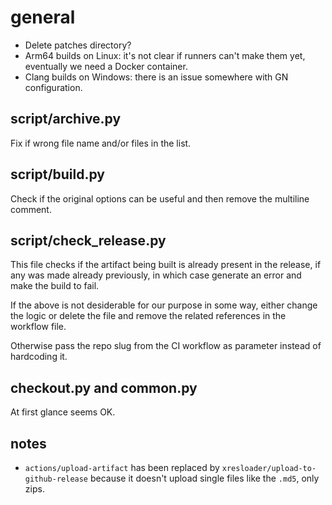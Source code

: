 # general

- Delete patches directory?
- Arm64 builds on Linux: it's not clear if runners can't make them yet,
  eventually we need a Docker container.
- Clang builds on Windows: there is an issue somewhere with GN configuration.

## script/archive.py

Fix if wrong file name and/or files in the list.

## script/build.py

Check if the original options can be useful and then remove the multiline comment.

## script/check_release.py

This file checks if the artifact being built is already present in the release,
if any was made already previously, in which case generate an error and make
the build to fail.

If the above is not desiderable for our purpose in some way,
either change the logic or delete the file
and remove the related references in the workflow file.

Otherwise pass the repo slug from the CI workflow as parameter instead of hardcoding it.

## checkout.py and common.py

At first glance seems OK.

## notes

- `actions/upload-artifact` has been replaced by `xresloader/upload-to-github-release`
  because it doesn't upload single files like the `.md5`, only zips.
